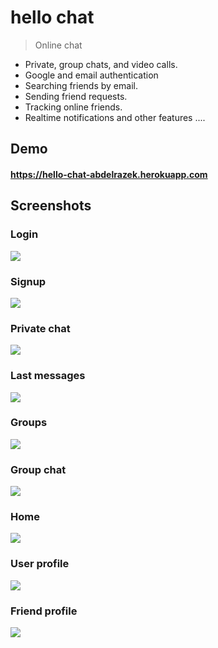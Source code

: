 # hello chat

> Online chat

- Private, group chats, and video calls.
- Google and email authentication
- Searching friends by email.
- Sending friend requests.
- Tracking online friends.
- Realtime notifications and other features ....

## Demo

#### https://hello-chat-abdelrazek.herokuapp.com

## Screenshots

### Login
<img src="https://user-images.githubusercontent.com/78452508/168859110-9bf56a8c-c219-433f-a60c-e6d2ba217fb5.png"/>

### Signup
<img src="https://user-images.githubusercontent.com/78452508/168860153-655279c2-fcd1-4618-a9fa-68344291fab4.png"/>

### Private chat
<img src="https://user-images.githubusercontent.com/78452508/168857203-6f707bac-ae27-4d8f-a8b9-eff254a95233.png"/>

### Last messages
<img src="https://user-images.githubusercontent.com/78452508/168858354-788841f0-7c75-4fe3-a682-8dbfa2fcf3fd.png"/>

### Groups
<img src="https://user-images.githubusercontent.com/78452508/168859509-d339781e-678c-4bef-836a-4fe4b50857b0.png"/>

### Group chat
<img src="https://user-images.githubusercontent.com/78452508/168858008-277861ec-cdb6-4f55-9e8e-fd043a3b3d3b.png"/>

### Home
<img src="https://user-images.githubusercontent.com/78452508/168858677-8e0f6be7-5ee5-476b-a5d3-0b8491192a84.png"/>

### User profile
<img src="https://user-images.githubusercontent.com/78452508/168858910-a65807ef-6b8a-4578-a56c-8d15bbf9d37d.png"/>

### Friend profile
<img src="https://user-images.githubusercontent.com/78452508/168859466-f7f65c35-9934-43f7-97f5-2bf1ca2a01c4.png"/>
